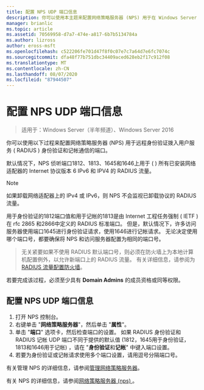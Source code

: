 ```yaml
---
title: 配置 NPS UDP 端口信息
description: 你可以使用本主题来配置网络策略服务器 (NPS) 用于在 Windows Server 2016 中远程身份验证拨入用户服务 (RADIUS) 身份验证和记帐流量的端口。
manager: brianlic
ms.topic: article
ms.assetid: 70569958-d7a7-474e-a817-6b7b5134784a
ms.author: lizross
author: eross-msft
ms.openlocfilehash: c522206fe701d47f8f0c07e7c7a64d7e6fc7074c
ms.sourcegitcommit: dfa48f77b751dbc34409aced628eb2f17c912f08
ms.translationtype: MT
ms.contentlocale: zh-CN
ms.lasthandoff: 08/07/2020
ms.locfileid: "87944507"
---
```

# <a name="configure-nps-udp-port-information"></a>配置 NPS UDP 端口信息

>适用于：Windows Server（半年频道）、Windows Server 2016

你可以使用以下过程来配置网络策略服务器 (NPS) 用于远程身份验证拨入用户服务 \( RADIUS \) 身份验证和记帐通信的端口。

默认情况下，NPS 侦听端口1812、1813、1645和1646上用于 \( \) 所有已安装网络适配器的 Internet 协议版本 6 IPv6 和 IPV4 的 RADIUS 流量。

>[!NOTE]
>如果卸载网络适配器上的 IPv4 或 IPv6，则 NPS 不会监视已卸载协议的 RADIUS 流量。

用于身份验证的1812端口值和用于记帐的1813是由 Internet 工程任务强制 \( IETF \) 在 rfc 2865 和2866中定义的 RADIUS 标准端口。 但是，默认情况下，许多访问服务器使用端口1645进行身份验证请求，使用1646进行记帐请求。 无论决定使用哪个端口号，都要确保将 NPS 和访问服务器配置为相同的端口号。

>无关紧要如果不使用 RADIUS 默认端口号，则必须在防火墙上为本地计算机配置例外，以允许新端口上的 RADIUS 流量。 有关详细信息，请参阅为[RADIUS 流量配置防火墙](nps-firewalls-configure.md)。

若要完成该过程，必须至少具有 **Domain Admins** 的成员资格或同等权限。

## <a name="to-configure-nps-udp-port-information"></a>配置 NPS UDP 端口信息

1. 打开 NPS 控制台。
2. 右键单击 "**网络策略服务器**"，然后单击 "**属性**"。
3. 单击 "**端口**" 选项卡，然后检查端口的设置。 如果 RADIUS 身份验证和 RADIUS 记帐 UDP 端口不同于提供的默认值 (1812，1645用于身份验证，1813和1646用于记帐) ，请在 "**身份验证**和**记帐**" 中键入端口设置。
4. 若要为身份验证或记帐请求使用多个端口设置，请用逗号分隔端口号。

有关管理 NPS 的详细信息，请参阅[管理网络策略服务器](nps-manage-top.md)。

有关 NPS 的详细信息，请参阅[网络策略服务器 (nps) ](nps-top.md)。
